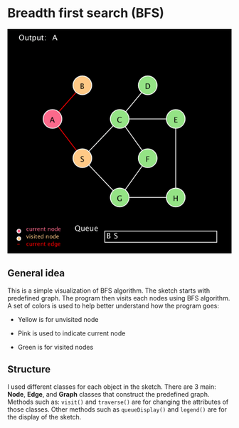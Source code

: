# Breadth first search (BFS)

![gif](gif.gif)

## General idea

This is a simple visualization of BFS algorithm. The sketch starts with predefined graph. The program then visits each nodes using BFS algorithm. A set of colors is used to help better understand how the program goes:

+ Yellow is for unvisited node

+ Pink is used to indicate current node

+ Green is for visited nodes

## Structure

I used different classes for each object in the sketch. There are 3 main: **Node**, **Edge**, and **Graph** classes that construct the predefined graph. Methods such as: `visit()` and `traverse()` are for changing the attributes of those classes. Other methods such as `queueDisplay()` and `legend()` are for the display of the sketch.

